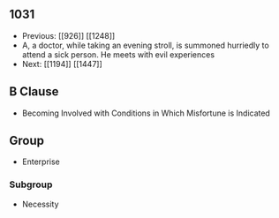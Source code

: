 ## 1031
- Previous: [[926]] [[1248]] 
- A, a doctor, while taking an evening stroll, is summoned hurriedly to attend a sick person. He meets with evil experiences
- Next: [[1194]] [[1447]] 

## B Clause
- Becoming Involved with Conditions in Which Misfortune is Indicated

## Group
- Enterprise

### Subgroup
- Necessity

